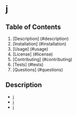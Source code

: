 
  # j

  
  ## Table of Contents
  1. [Description] (#description)
  2. [Installation] (#installation)
  3. [Usage] (#usage)
  4. [License] (#license)
  5. [Contributing] (#contributing)
  6. [Tests] (#tests)
  7. [Questions] (#questions)


  
  ## Description <a name="description"></a>
  - j 
  - j 
  - j

  